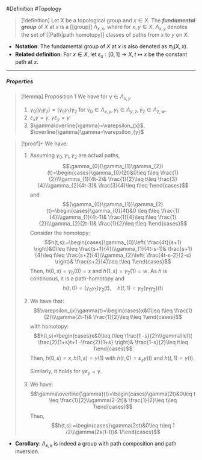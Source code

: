 #Definition #Topology 

> [!definition]
> Let $X$ be a topological group and $x\in X$. The ***fundamental group*** of $X$ at $x$ is a [[group]] $\Lambda_{x,x}$, where for $x,y\in X$, $\Lambda_{x,y}$ denotes the set of [[Path|path homotopy]] classes of paths from $x$ to $y$ on $X$.
- **Notation**: The fundamental group of $X$ at $x$ is also denoted as $\pi_{1}(X,x)$.
- **Related definition**: For $x\in X$, let $\varepsilon_{x}:[0,1]\to X, t\mapsto x$ be the constant path at $x$.
---
##### Properties
> [!lemma] Proposition 1
> We have for $\gamma\in \Lambda_{x,y}$
> 1. $\gamma_{0}(\gamma_{1}\gamma_{2})=(\gamma_{0}\gamma_{1})\gamma_{2}$ for $\gamma_{0}\in \Lambda_{x,y},\gamma_{1}\in \Lambda_{y,z},\gamma_{2}\in \Lambda_{z,w}$.
> 2. $\varepsilon_{x}\gamma=\gamma$, $\gamma \varepsilon_{y}=\gamma$
> 4. $\gamma\overline{\gamma}=\varepsilon_{x}$, $\overline{\gamma}\gamma=\varepsilon_{y}$

> [!proof]+
> We have: 
> 1. Assuming $\gamma_{0},\gamma_{1},\gamma_{2}$ are actual paths, $$\gamma_{0}(\gamma_{1}\gamma_{2})(t)=\begin{cases}\gamma_{0}(2t)&0\leq t\leq \frac{1}{2}\\\gamma_{1}(4t-2)& \frac{1}{2}\leq t\leq \frac{3}{4}\\\gamma_{2}(4t-3)& \frac{3}{4}\leq t\leq 1\end{cases}$$and $$(\gamma_{0}\gamma_{1})\gamma_{2}(t)=\begin{cases}\gamma_{0}(4t)&0 \leq t\leq \frac{1}{4}\\\gamma_{1}(4t-1)& \frac{1}{4}\leq t\leq \frac{1}{2}\\\gamma_{2}(2t-1)& \frac{1}{2}\leq t\leq 1\end{cases}$$Consider the homotopy: $$h(t,s):=\begin{cases}\gamma_{0}\left( \frac{4t}{s+1} \right)&0\leq t\leq \frac{s+1}{4}\\\gamma_{1}(4t-s-1)& \frac{s+1}{4}\leq t\leq \frac{s+2}{4}\\\gamma_{2}\left( \frac{4t-s-2}{2-s} \right)& \frac{s+2}{4}\leq t\leq 1\end{cases}$$Then, $h(0,s)=\gamma_{0}(0)=x$ and $h(1,s)=\gamma_{2}(1)=w$. As $h$ is continuous, it is a path-homotopy and $$h(t,0)=(\gamma_{0}\gamma_{1})\gamma_{2}(t), \quad h(t,1)=\gamma_{0}(\gamma_{1}\gamma_{2})(t)$$
> 2. We have that: $$\varepsilon_{x}\gamma(t)=\begin{cases}x&0\leq t\leq \frac{1}{2}\\\gamma(2t-1)& \frac{1}{2}\leq t\leq 1\end{cases}$$with homotopy: $$h(t,s)=\begin{cases}x&0\leq t\leq \frac{1 -s}{2}\\\gamma\left(  \frac{2}{1+s}t+1 -\frac{2}{1+s} \right)& \frac{1-s}{2}\leq t\leq 1\end{cases}$$Then, $h(0,s)=x, h(1,s)=\gamma(1)$ with $h(t,0)=\varepsilon_{x}\gamma(t)$ and $h(t,1)=\gamma(t)$.
>    
>    Similarly, it holds for $\gamma \varepsilon_{y}=\gamma$.
> 3. We have: $$\gamma\overline{\gamma}(t)=\begin{cases}\gamma(2t)&0\leq t \leq \frac{1}{2}\\\gamma(2-2t)& \frac{1}{2}\leq t\leq 1\end{cases}$$Then, $$h(t,s):=\begin{cases}\gamma(2st)&0\leq t\leq 1 /2\\\gamma(2s(1-t))& 1/\end{cases}$$

- **Corollary**: $\Lambda_{x,x}$ is indeed a group with path composition and path inversion.